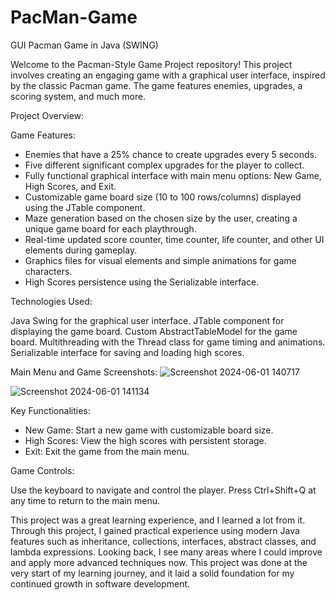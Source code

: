 # PacMan-Game
GUI Pacman Game in Java (SWING)

Welcome to the Pacman-Style Game Project repository! This project involves creating an engaging game with a graphical user interface, inspired by the classic Pacman game. The game features enemies, upgrades, a scoring system, and much more.

Project Overview:

Game Features:
* Enemies that have a 25% chance to create upgrades every 5 seconds.
* Five different significant complex upgrades for the player to collect.
* Fully functional graphical interface with main menu options: New Game, High Scores, and Exit.
* Customizable game board size (10 to 100 rows/columns) displayed using the JTable component.
* Maze generation based on the chosen size by the user, creating a unique game board for each playthrough.
* Real-time updated score counter, time counter, life counter, and other UI elements during gameplay.
* Graphics files for visual elements and simple animations for game characters.
* High Scores persistence using the Serializable interface.

Technologies Used:

Java Swing for the graphical user interface.
JTable component for displaying the game board.
Custom AbstractTableModel for the game board.
Multithreading with the Thread class for game timing and animations.
Serializable interface for saving and loading high scores.

Main Menu and Game Screenshots:
![Screenshot 2024-06-01 140717](https://github.com/marichkaq/PacMan-Game/assets/136113477/aa17cad2-fef6-4939-a062-7fb559fdb73d)

![Screenshot 2024-06-01 141134](https://github.com/marichkaq/PacMan-Game/assets/136113477/1ffe222f-256d-46b3-9022-eff6b287e977)

Key Functionalities:

* New Game: Start a new game with customizable board size.
* High Scores: View the high scores with persistent storage.
* Exit: Exit the game from the main menu.

Game Controls:

Use the keyboard to navigate and control the player.
Press Ctrl+Shift+Q at any time to return to the main menu.

This project was a great learning experience, and I learned a lot from it. Through this project, I gained practical experience using  modern Java features such as inheritance, collections, interfaces, abstract classes, and lambda expressions.
Looking back, I see many areas where I could improve and apply more advanced techniques now. This project was done at the very start of my learning journey, and it laid a solid foundation for my continued growth in software development.
